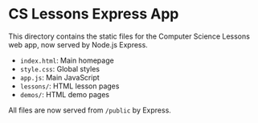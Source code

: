 # CS Lessons Express App

This directory contains the static files for the Computer Science Lessons web app, now served by Node.js Express.

- `index.html`: Main homepage
- `style.css`: Global styles
- `app.js`: Main JavaScript
- `lessons/`: HTML lesson pages
- `demos/`: HTML demo pages

All files are now served from `/public` by Express.
